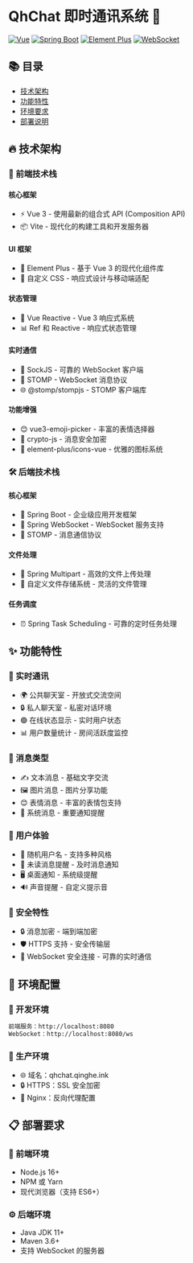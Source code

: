 # QhChat 即时通讯系统 🚀

[![Vue](https://img.shields.io/badge/Vue-3.x-4FC08D?style=flat-square&logo=vue.js)](https://vuejs.org/)
[![Spring Boot](https://img.shields.io/badge/Spring%20Boot-2.x-6DB33F?style=flat-square&logo=spring-boot)](https://spring.io/projects/spring-boot)
[![Element Plus](https://img.shields.io/badge/Element%20Plus-2.x-409EFF?style=flat-square&logo=element)](https://element-plus.org/)
[![WebSocket](https://img.shields.io/badge/WebSocket-Enabled-4479A1?style=flat-square&logo=websocket)](https://developer.mozilla.org/en-US/docs/Web/API/WebSocket)

## 📚 目录
- [技术架构](#技术架构)
- [功能特性](#功能特性)
- [环境要求](#环境要求)
- [部署说明](#部署说明)

## 🔥 技术架构

### 🎨 前端技术栈

#### 核心框架
- ⚡ Vue 3 - 使用最新的组合式 API (Composition API)
- 📦 Vite - 现代化的构建工具和开发服务器

#### UI 框架
- 🎯 Element Plus - 基于 Vue 3 的现代化组件库
- 💅 自定义 CSS - 响应式设计与移动端适配

#### 状态管理
- 🔄 Vue Reactive - Vue 3 响应式系统
- 📊 Ref 和 Reactive - 响应式状态管理

#### 实时通信
- 🔌 SockJS - 可靠的 WebSocket 客户端
- 📡 STOMP - WebSocket 消息协议
- 🌐 @stomp/stompjs - STOMP 客户端库

#### 功能增强
- 😊 vue3-emoji-picker - 丰富的表情选择器
- 🔐 crypto-js - 消息安全加密
- 🎨 element-plus/icons-vue - 优雅的图标系统

### 🛠 后端技术栈

#### 核心框架
- 🚀 Spring Boot - 企业级应用开发框架
- 🔌 Spring WebSocket - WebSocket 服务支持
- 📡 STOMP - 消息通信协议

#### 文件处理
- 📁 Spring Multipart - 高效的文件上传处理
- 💾 自定义文件存储系统 - 灵活的文件管理

#### 任务调度
- ⏰ Spring Task Scheduling - 可靠的定时任务处理

## ✨ 功能特性

### 💬 实时通讯
- 🌍 公共聊天室 - 开放式交流空间
- 🔒 私人聊天室 - 私密对话环境
- 🟢 在线状态显示 - 实时用户状态
- 📊 用户数量统计 - 房间活跃度监控

### 📝 消息类型
- ✍️ 文本消息 - 基础文字交流
- 🖼️ 图片消息 - 图片分享功能
- 😊 表情消息 - 丰富的表情包支持
- 🔔 系统消息 - 重要通知提醒

### 🎯 用户体验
- 🎲 随机用户名 - 支持多种风格
- 🔔 未读消息提醒 - 及时消息通知
- 🖥️ 桌面通知 - 系统级提醒
- 🔊 声音提醒 - 自定义提示音

### 🔐 安全特性
- 🔒 消息加密 - 端到端加密
- 🛡️ HTTPS 支持 - 安全传输层
- 🔐 WebSocket 安全连接 - 可靠的实时通信

## 🌟 环境配置

### 🔧 开发环境
```bash
前端服务：http://localhost:8080
WebSocket：http://localhost:8080/ws
```

### 🚀 生产环境
- 🌐 域名：qhchat.qinghe.ink
- 🔒 HTTPS：SSL 安全加密
- 🔄 Nginx：反向代理配置

## 📋 部署要求

### 🎨 前端环境
- Node.js 16+
- NPM 或 Yarn
- 现代浏览器（支持 ES6+）

### ⚙️ 后端环境
- Java JDK 11+
- Maven 3.6+
- 支持 WebSocket 的服务器 
